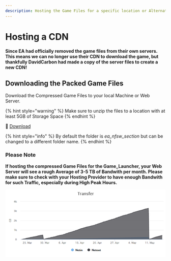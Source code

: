 ```yaml
---
description: Hosting the Game Files for a specific location or Alternative Source
---
```


# Hosting a CDN

**Since EA had officially removed the game files from their own servers. This means we can no longer use their CDN to download the game, but thankfully DavidCarbon had made a copy of the server files to create a new CDN!**

## Downloading the Packed Game Files

Download the Compressed Game Files to your local Machine or Web Server.

{% hint style="warning" %}
Make sure to unzip the files to a location with at least 5GB of Storage Space
{% endhint %}

 💾 [Download](https://drive.google.com/folderview?id=17j5-yga6PHWsxnmqJImMBTyYmFK8qzzu)

{% hint style="info" %}
By default the folder is _ea\_nfsw\_section_ but can be changed to a different folder name.
{% endhint %}

### **Please Note**

**If hosting the compressed Game Files for the Game\_Launcher, your Web Server will see a rough Average of 3-5 TB of Bandwith per month. Please make sure to check with your Hosting Provider to have enough Bandwith for such Traffic, especially during High Peak Hours.**

![\[US\] DavidCarbon Mirror - Alternative](../.gitbook/assets/us-davidcarbon-mirror-alternative-march-april-2020-bandwith-.png)


